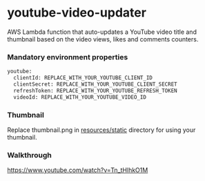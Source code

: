 # youtube-video-updater
AWS Lambda function that auto-updates a YouTube video title and thumbnail based on the video views, likes and comments counters.

### Mandatory environment properties
```sh
youtube:
  clientId: REPLACE_WITH_YOUR_YOUTUBE_CLIENT_ID
  clientSecret: REPLACE_WITH_YOUR_YOUTUBE_CLIENT_SECRET
  refreshToken: REPLACE_WITH_YOUR_YOUTUBE_REFRESH_TOKEN
  videoId: REPLACE_WITH_YOUR_YOUTUBE_VIDEO_ID
```

### Thumbnail
Replace thumbnail.png in [resources/static](src%2Fmain%2Fresources%2Fstatic) directory for using your thumbnail.

### Walkthrough
https://www.youtube.com/watch?v=Tn_tHlhkO1M
